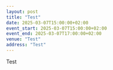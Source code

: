 ```yaml
---
layout: post
title: "Test"
date: 2025-03-07T15:00:00+02:00
event_start: 2025-03-07T15:00:00+02:00
event_end: 2025-03-07T17:00:00+02:00
venue: "Test"
address: "Test"
---
```


Test
